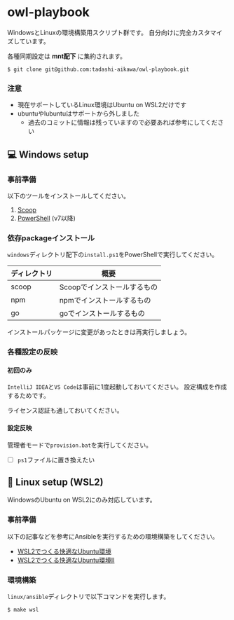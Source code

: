 owl-playbook
============

WindowsとLinuxの環境構築用スクリプト群です。
自分向けに完全カスタマイズしています。

各種同期設定は **mnt配下** に集約されます。

```
$ git clone git@github.com:tadashi-aikawa/owl-playbook.git
```

### 注意

* 現在サポートしているLinux環境はUbuntu on WSL2だけです
* ubuntuやlubuntuはサポートから外しました
    * 過去のコミットに情報は残っていますので必要あれば参考にしてください


💻 Windows setup
----------------

### 事前準備

以下のツールをインストールしてください。

1. [Scoop](https://github.com/lukesampson/scoop)
2. [PowerShell](https://github.com/PowerShell/PowerShell/releases) (v7以降)

### 依存packageインストール

`windows`ディレクトリ配下の`install.ps1`をPowerShellで実行してください。

| ディレクトリ | 概要                        |
| ------------ | --------------------------- |
| scoop        | Scoopでインストールするもの |
| npm          | npmでインストールするもの   |
| go           | goでインストールするもの    |

インストールパッケージに変更があったときは再実行しましょう。

### 各種設定の反映

#### 初回のみ

`IntelliJ IDEA`と`VS Code`は事前に1度起動しておいてください。
設定構成を作成するためです。

ライセンス認証も通しておいてください。

#### 設定反映

管理者モードで`provision.bat`を実行してください。

- [ ] `ps1`ファイルに置き換えたい


🐧 Linux setup (WSL2)
---------------------

WindowsのUbuntu on WSL2にのみ対応しています。

### 事前準備

以下の記事などを参考にAnsibleを実行するための環境構築をしてください。

* [WSL2でつくる快適なUbuntu環境](https://blog.mamansoft.net/2020/07/02/efficient-wsl2-with-ubuntu/)
* [WSL2でつくる快適なUbuntu環境Ⅱ](https://blog.mamansoft.net/2020/07/26/efficient-wsl2-with-ubuntu2/)

### 環境構築

`linux/ansible`ディレクトリで以下コマンドを実行します。

```
$ make wsl
```
